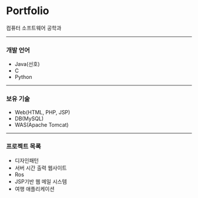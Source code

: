 # Portfolio
컴퓨터 소프트웨어 공학과

---
### 개발 언어

- Java(선호) 
- C
- Python

---
### 보유 기술
- Web(HTML, PHP, JSP)
- DB(MySQL)
- WAS(Apache Tomcat)

---
### 프로젝트 목록
- 디자인패턴
- 서버 시간 출력 웹사이트
- Ros
- JSP기반 웹 메일 시스템
- 여행 애플리케이션
